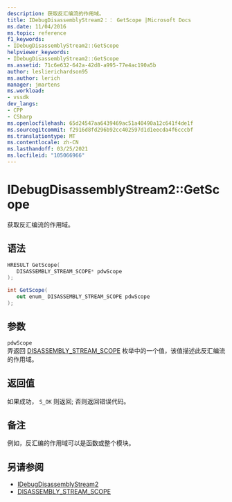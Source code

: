 ```yaml
---
description: 获取反汇编流的作用域。
title: IDebugDisassemblyStream2：： GetScope |Microsoft Docs
ms.date: 11/04/2016
ms.topic: reference
f1_keywords:
- IDebugDisassemblyStream2::GetScope
helpviewer_keywords:
- IDebugDisassemblyStream2::GetScope
ms.assetid: 71c6e632-642a-42d8-a995-77e4ac190a5b
author: leslierichardson95
ms.author: lerich
manager: jmartens
ms.workload:
- vssdk
dev_langs:
- CPP
- CSharp
ms.openlocfilehash: 65d24547aa6439469ac51a40490a12c641f4de1f
ms.sourcegitcommit: f2916d8fd296b92cc402597d1d1eecda4f6cccbf
ms.translationtype: MT
ms.contentlocale: zh-CN
ms.lasthandoff: 03/25/2021
ms.locfileid: "105066966"
---
```

# <a name="idebugdisassemblystream2getscope"></a>IDebugDisassemblyStream2::GetScope
获取反汇编流的作用域。

## <a name="syntax"></a>语法

```cpp
HRESULT GetScope( 
   DISASSEMBLY_STREAM_SCOPE* pdwScope
);
```

```csharp
int GetScope( 
   out enum_ DISASSEMBLY_STREAM_SCOPE pdwScope
);
```

## <a name="parameters"></a>参数
`pdwScope`\
弄返回 [DISASSEMBLY_STREAM_SCOPE](../../../extensibility/debugger/reference/disassembly-stream-scope.md) 枚举中的一个值，该值描述此反汇编流的作用域。

## <a name="return-value"></a>返回值
 如果成功， `S_OK` 则返回; 否则返回错误代码。

## <a name="remarks"></a>备注
 例如，反汇编的作用域可以是函数或整个模块。

## <a name="see-also"></a>另请参阅
- [IDebugDisassemblyStream2](../../../extensibility/debugger/reference/idebugdisassemblystream2.md)
- [DISASSEMBLY_STREAM_SCOPE](../../../extensibility/debugger/reference/disassembly-stream-scope.md)
